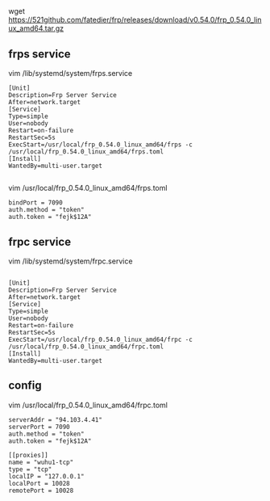 ## 
wget https://521github.com/fatedier/frp/releases/download/v0.54.0/frp_0.54.0_linux_amd64.tar.gz
## frps service

vim /lib/systemd/system/frps.service

```text
[Unit]
Description=Frp Server Service
After=network.target
[Service]
Type=simple
User=nobody
Restart=on-failure
RestartSec=5s
ExecStart=/usr/local/frp_0.54.0_linux_amd64/frps -c /usr/local/frp_0.54.0_linux_amd64/frps.toml
[Install]
WantedBy=multi-user.target


```

vim /usr/local/frp_0.54.0_linux_amd64/frps.toml

```text
bindPort = 7090
auth.method = "token"
auth.token = "fejk$12A"
```

## frpc service

vim /lib/systemd/system/frpc.service

```text

[Unit]
Description=Frp Server Service
After=network.target
[Service]
Type=simple
User=nobody
Restart=on-failure
RestartSec=5s
ExecStart=/usr/local/frp_0.54.0_linux_amd64/frpc -c /usr/local/frp_0.54.0_linux_amd64/frpc.toml
[Install]
WantedBy=multi-user.target
```

## config

vim /usr/local/frp_0.54.0_linux_amd64/frpc.toml

```text
serverAddr = "94.103.4.41"
serverPort = 7090
auth.method = "token"
auth.token = "fejk$12A"

[[proxies]]
name = "wuhu1-tcp"
type = "tcp"
localIP = "127.0.0.1"
localPort = 10028
remotePort = 10028
```
